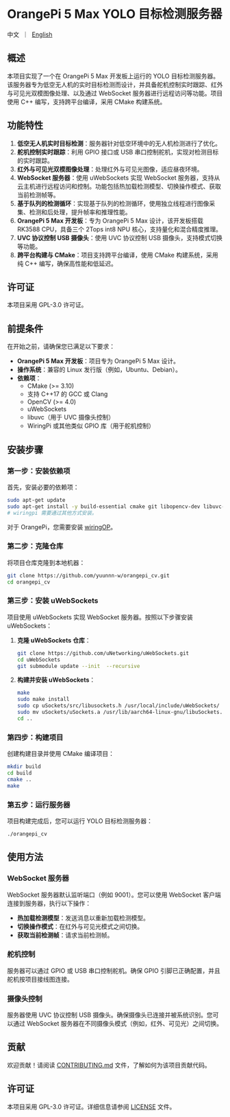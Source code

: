 # OrangePi 5 Max YOLO 目标检测服务器

<p align="left">
    中文&nbsp ｜ &nbsp<a href="README.md">English</a>
</p>

## 概述

本项目实现了一个在 OrangePi 5 Max 开发板上运行的 YOLO 目标检测服务器。该服务器专为低空无人机的实时目标检测而设计，并具备舵机控制实时跟踪、红外与可见光双模图像处理、以及通过 WebSocket 服务器进行远程访问等功能。项目使用 C++ 编写，支持跨平台编译，采用 CMake 构建系统。

## 功能特性

1. **低空无人机实时目标检测**：服务器针对低空环境中的无人机检测进行了优化。
2. **舵机控制实时跟踪**：利用 GPIO 接口或 USB 串口控制舵机，实现对检测目标的实时跟踪。
3. **红外与可见光双模图像处理**：处理红外与可见光图像，适应昼夜环境。
4. **WebSocket 服务器**：使用 uWebSockets 实现 WebSocket 服务器，支持从云主机进行远程访问和控制。功能包括热加载检测模型、切换操作模式、获取当前检测帧等。
5. **基于队列的检测循环**：实现基于队列的检测循环，使用独立线程进行图像采集、检测和后处理，提升帧率和推理性能。
6. **OrangePi 5 Max 开发板**：专为 OrangePi 5 Max 设计，该开发板搭载 RK3588 CPU，具备三个 2Tops int8 NPU 核心，支持量化和混合精度推理。
7. **UVC 协议控制 USB 摄像头**：使用 UVC 协议控制 USB 摄像头，支持模式切换等功能。
8. **跨平台构建与 CMake**：项目支持跨平台编译，使用 CMake 构建系统，采用纯 C++ 编写，确保高性能和低延迟。

## 许可证

本项目采用 GPL-3.0 许可证。

## 前提条件

在开始之前，请确保您已满足以下要求：

- **OrangePi 5 Max 开发板**：项目专为 OrangePi 5 Max 设计。
- **操作系统**：兼容的 Linux 发行版（例如，Ubuntu、Debian）。
- **依赖项**：
  - CMake (>= 3.10)
  - 支持 C++17 的 GCC 或 Clang
  - OpenCV (>= 4.0)
  - uWebSockets
  - libuvc（用于 UVC 摄像头控制）
  - WiringPi 或其他类似 GPIO 库（用于舵机控制）

## 安装步骤

### 第一步：安装依赖项

首先，安装必要的依赖项：

```bash
sudo apt-get update
sudo apt-get install -y build-essential cmake git libopencv-dev libuvc-dev zlib1g-dev
# wiringpi 需要通过其他方式安装。
```
对于 OrangePi，您需要安装 [wiringOP](https://github.com/orangepi-xunlong/wiringOP)。

### 第二步：克隆仓库

将项目仓库克隆到本地机器：

```bash
git clone https://github.com/yuunnn-w/orangepi_cv.git
cd orangepi_cv
```

### 第三步：安装 uWebSockets

项目使用 uWebSockets 实现 WebSocket 服务器。按照以下步骤安装 uWebSockets：

1. **克隆 uWebSockets 仓库**：

   ```bash
   git clone https://github.com/uNetworking/uWebSockets.git
   cd uWebSockets
   git submodule update --init  --recursive
   ```

2. **构建并安装 uWebSockets**：

   ```bash
   make
   sudo make install
   sudo cp uSockets/src/libusockets.h /usr/local/include/uWebSockets/
   sudo mv uSockets/uSockets.a /usr/lib/aarch64-linux-gnu/libuSockets.a
   cd ..
   ```

### 第四步：构建项目

创建构建目录并使用 CMake 编译项目：

```bash
mkdir build
cd build
cmake ..
make
```

### 第五步：运行服务器

项目构建完成后，您可以运行 YOLO 目标检测服务器：

```bash
./orangepi_cv
```

## 使用方法

### WebSocket 服务器

WebSocket 服务器默认监听端口（例如 9001）。您可以使用 WebSocket 客户端连接到服务器，执行以下操作：

- **热加载检测模型**：发送消息以重新加载检测模型。
- **切换操作模式**：在红外与可见光模式之间切换。
- **获取当前检测帧**：请求当前检测帧。

### 舵机控制

服务器可以通过 GPIO 或 USB 串口控制舵机。确保 GPIO 引脚已正确配置，并且舵机按项目接线图连接。

### 摄像头控制

服务器使用 UVC 协议控制 USB 摄像头。确保摄像头已连接并被系统识别。您可以通过 WebSocket 服务器在不同摄像头模式（例如，红外、可见光）之间切换。

## 贡献

欢迎贡献！请阅读 [CONTRIBUTING.md](CONTRIBUTING.md) 文件，了解如何为该项目贡献代码。

## 许可证

本项目采用 GPL-3.0 许可证。详细信息请参阅 [LICENSE](LICENSE) 文件。
